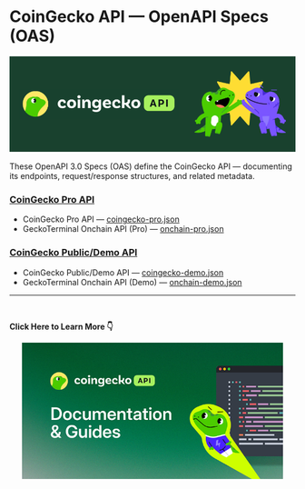 # CoinGecko API — OpenAPI Specs (OAS)

<p align="center">
    <img src="./readme-assets/banner.png" alt="banner" width="560" />
</p>

These OpenAPI 3.0 Specs (OAS) define the CoinGecko API — documenting its endpoints, request/response structures, and related metadata.

### [CoinGecko Pro API](https://docs.coingecko.com/reference/endpoint-overview)

- CoinGecko Pro API — [coingecko-pro.json](https://raw.githubusercontent.com/coingecko/coingecko-api-oas/refs/heads/main/coingecko-pro.json)
- GeckoTerminal Onchain API (Pro) — [onchain-pro.json](https://raw.githubusercontent.com/coingecko/coingecko-api-oas/refs/heads/main/onchain-pro.json)

### [CoinGecko Public/Demo API](https://docs.coingecko.com/v3.0.1/reference/authentication)

- CoinGecko Public/Demo API — [coingecko-demo.json](https://raw.githubusercontent.com/coingecko/coingecko-api-oas/refs/heads/main/coingecko-demo.json)
- GeckoTerminal Onchain API (Demo) — [onchain-demo.json](https://raw.githubusercontent.com/coingecko/coingecko-api-oas/refs/heads/main/onchain-demo.json)

---

<br />

**Click Here to Learn More 👇**

<p align="center">
    <a href="https://docs.coingecko.com">
        <img src="./readme-assets/metadata-banner.png" alt="metadata-banner" width="460" />
    </a>
</p>
